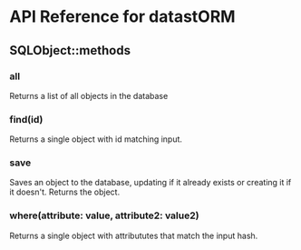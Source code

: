 # API Reference for datastORM 

## SQLObject::methods

### all

Returns a list of all objects in the database

### find(id)

Returns a single object with id matching input.

### save

Saves an object to the database, updating if it already exists or creating it if it doesn't. Returns the object.

### where(attribute: value, attribute2: value2)

Returns a single object with attribututes that match the input hash.


